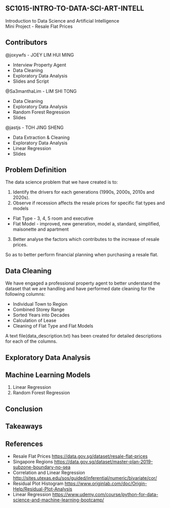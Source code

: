 ## SC1015-INTRO-TO-DATA-SCI-ART-INTELL
Introduction to Data Science and Artificial Intelligence  
Mini Project - Resale Flat Prices

## Contributors
@joxywfs - JOEY LIM HUI MING  
* Interview Property Agent
* Data Cleaning
* Exploratory Data Analysis  
* Slides and Script
 
@Sa3manthaLim - LIM SHI TONG  
* Data Cleaning
* Exploratory Data Analysis  
* Random Forest Regression
* Slides
 
@jastjs - TOH JING SHENG  
* Data Extraction & Cleaning
* Exploratory Data Analysis
* Linear Regression
* Slides

## Problem Definition
The data science problem that we have created is to:
1. Identify the drivers for each generations (1990s, 2000s, 2010s and 2020s).
2. Observe if recession affects the resale prices for specific flat types and models
* Flat Type - 3, 4, 5 room and executive 
* Flat Model - improved, new generation, model a, standard, simplified, maisonette and apartment
3. Better analyse the factors which contributes to the increase of resale prices.
 
So as to better perform financial planning when purchasing a resale flat.

## Data Cleaning
We have engaged a professional property agent to better understand the dataset that we are handling and have performed date cleaning for the following columns: 
* Individual Town to Region
* Combined Storey Range
* Sorted Years into Decades
* Calculation of Lease
* Cleaning of Flat Type and Flat Models
 
A text file(data_description.txt) has been created for detailed descriptions for each of the columns.

## Exploratory Data Analysis

## Machine Learning Models
1. Linear Regression
2. Random Forest Regression
 
## Conclusion

## Takeaways

## References
* Resale Flat Prices https://data.gov.sg/dataset/resale-flat-prices
* Singapore Regions https://data.gov.sg/dataset/master-plan-2019-subzone-boundary-no-sea
* Correlation and Linear Regression http://sites.utexas.edu/sos/guided/inferential/numeric/bivariate/cor/
* Residual Plot Histogram https://www.originlab.com/doc/Origin-Help/Residual-Plot-Analysis
* Linear Regression https://www.udemy.com/course/python-for-data-science-and-machine-learning-bootcamp/
